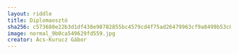 ```yaml
---
layout: riddle
title: Diplomaosztó
sha256: c573680e22b3d1df438e98782855bc4579cd4f75ad26479963cf9a8499b53c86
image: normal_9b0ca549629fd559.jpg
creator: Ács-Kurucz Gábor
---
```

